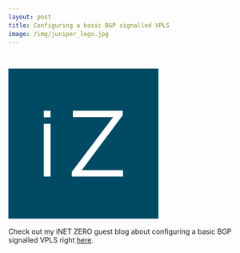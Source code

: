 ```yaml
---
layout: post
title: Configuring a basic BGP signalled VPLS
image: /img/juniper_logo.jpg
---
```


<br>                

![iNET Zero logo](/img/inetzero.png "iNET Zero logo") 
<p>
Check out my iNET ZERO guest blog about configuring a basic BGP signalled VPLS right <a href="https://inetzero.com/configuring-a-basic-bgp-signalled-vpls/" target="_blank">here</a>.
</p>    
